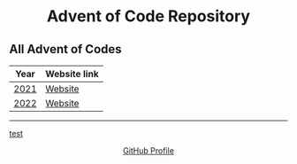 # <center>Advent of Code Repository

## All Advent of Codes
| Year               | Website link                             |
|--------------------|------------------------------------------|
| [2021](./AOC_2021) | [Website](https://adventofcode.com/2021) |
| [2022](./AOC_2022) | [Website](https://adventofcode.com/2022) |

---

<a href ="https://www.google.de">test</a> <center>
<form action="" style="display:inline">
<a href="https://github.com/Gozrid">GitHub Profile</a></center>
</form>
